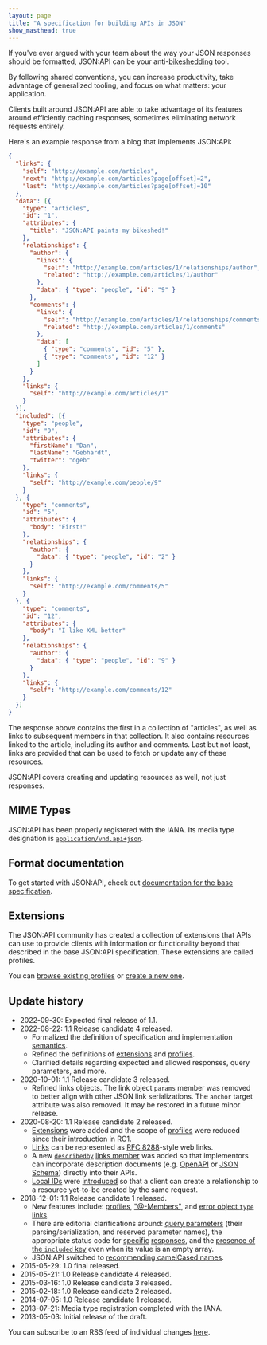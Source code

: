 ```yaml
---
layout: page
title: "A specification for building APIs in JSON"
show_masthead: true
---
```


If you've ever argued with your team about the way your JSON responses
should be formatted, JSON:API can be your anti-[bikeshedding](http://bikeshed.org) tool.

By following shared conventions, you can increase productivity,
take advantage of generalized tooling, and focus on what
matters: your application.

Clients built around JSON:API are able to take
advantage of its features around efficiently caching responses,
sometimes eliminating network requests entirely.

Here's an example response from a blog that implements JSON:API:

```json
{
  "links": {
    "self": "http://example.com/articles",
    "next": "http://example.com/articles?page[offset]=2",
    "last": "http://example.com/articles?page[offset]=10"
  },
  "data": [{
    "type": "articles",
    "id": "1",
    "attributes": {
      "title": "JSON:API paints my bikeshed!"
    },
    "relationships": {
      "author": {
        "links": {
          "self": "http://example.com/articles/1/relationships/author",
          "related": "http://example.com/articles/1/author"
        },
        "data": { "type": "people", "id": "9" }
      },
      "comments": {
        "links": {
          "self": "http://example.com/articles/1/relationships/comments",
          "related": "http://example.com/articles/1/comments"
        },
        "data": [
          { "type": "comments", "id": "5" },
          { "type": "comments", "id": "12" }
        ]
      }
    },
    "links": {
      "self": "http://example.com/articles/1"
    }
  }],
  "included": [{
    "type": "people",
    "id": "9",
    "attributes": {
      "firstName": "Dan",
      "lastName": "Gebhardt",
      "twitter": "dgeb"
    },
    "links": {
      "self": "http://example.com/people/9"
    }
  }, {
    "type": "comments",
    "id": "5",
    "attributes": {
      "body": "First!"
    },
    "relationships": {
      "author": {
        "data": { "type": "people", "id": "2" }
      }
    },
    "links": {
      "self": "http://example.com/comments/5"
    }
  }, {
    "type": "comments",
    "id": "12",
    "attributes": {
      "body": "I like XML better"
    },
    "relationships": {
      "author": {
        "data": { "type": "people", "id": "9" }
      }
    },
    "links": {
      "self": "http://example.com/comments/12"
    }
  }]
}
```

The response above contains the first in a collection of "articles", as well as
links to subsequent members in that collection. It also contains resources
linked to the article, including its author and comments. Last but not least,
links are provided that can be used to fetch or update any of these
resources.

JSON:API covers creating and updating resources as well, not just responses.

## <a href="#mime-types" id="mime-types" class="headerlink"></a> MIME Types

JSON:API has been properly registered with the IANA. Its media
type designation is [`application/vnd.api+json`](http://www.iana.org/assignments/media-types/application/vnd.api+json).

## <a href="#format-documentation" id="format-documentation" class="headerlink"></a> Format documentation

To get started with JSON:API, check out [documentation for the base
specification](/format).

## <a href="#extensions" id="extensions" class="headerlink"></a> Extensions

The JSON:API community has created a collection of extensions that APIs can use
to provide clients with information or functionality beyond that described in the
base JSON:API specification. These extensions are called profiles.

You can [browse existing profiles](/extensions/#existing-profiles) or
[create a new one](/extensions/#profile-creation).

## <a href="#update-history" id="update-history" class="headerlink"></a> Update history

- 2022-09-30: Expected final release of 1.1.
- 2022-08-22: 1.1 Release candidate 4 released.
  - Formalized the definition of specification and implementation
    [semantics](https://jsonapi.org/format/1.1/#semantics).
  - Refined the definitions of
    [extensions](https://jsonapi.org/format/1.1/#extensions) and
    [profiles](https://jsonapi.org/format/1.1/#profiles).
  - Clarified details regarding expected and allowed responses, query
    parameters, and more.
- 2020-10-01: 1.1 Release candidate 3 released.
  - Refined links objects. The link object `params` member was removed to
    better align with other JSON link serializations. The `anchor` target
    attribute was also removed. It may be restored in a future minor release.
- 2020-08-20: 1.1 Release candidate 2 released.
  - [Extensions](https://jsonapi.org/format/1.1/#extensions) were added and the
    scope of [profiles](https://jsonapi.org/format/1.1/#profiles) were reduced
    since their introduction in RC1.
  - [Links](https://github.com/json-api/json-api/pull/1348) can be represented
    as [RFC 8288](https://tools.ietf.org/html/rfc8288)-style web links.
  - A new [`describedby`](https://github.com/json-api/json-api/pull/1447) [links member](https://jsonapi.org/format/1.1/#document-top-level)
    was added so that implementors can incorporate description documents (e.g.
    [OpenAPI](https://www.openapis.org/) or [JSON Schema](https://json-schema.org/specification.html))
    directly into their APIs.
  - [Local IDs](https://jsonapi.org/format/1.1/#document-resource-object-identification)
    were [introduced](https://github.com/json-api/json-api/pull/1244) so that a
    client can create a relationship to a resource yet-to-be created by the
    same request.
- 2018-12-01: 1.1 Release candidate 1 released.
  - New features include: [profiles](https://jsonapi.org/format/1.1/#profiles), ["@-Members"](https://jsonapi.org/format/1.1/#document-member-names-at-members), and [error object `type` links](https://jsonapi.org/format/1.1/#error-objects).
  - There are editorial clarifications around: [query parameters](https://jsonapi.org/format/1.1/#query-parameters) (their parsing/serialization, and reserved parameter names), the appropriate status code for [specific](https://github.com/json-api/json-api/pull/1036) [responses](https://github.com/json-api/json-api/pull/1029), and the [presence of the `included` key](https://github.com/json-api/json-api/pull/1236) even when its value is an empty array.
  - JSON:API switched to [recommending camelCased names](https://jsonapi.org/recommendations/#naming).
- 2015-05-29: 1.0 final released.
- 2015-05-21: 1.0 Release candidate 4 released.
- 2015-03-16: 1.0 Release candidate 3 released.
- 2015-02-18: 1.0 Release candidate 2 released.
- 2014-07-05: 1.0 Release candidate 1 released.
- 2013-07-21: Media type registration completed with the IANA.
- 2013-05-03: Initial release of the draft.

You can subscribe to an RSS feed of individual changes [here](https://github.com/json-api/json-api/commits.atom).
